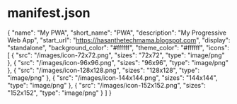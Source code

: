 # manifest.json

{
  "name": "My PWA",
  "short_name": "PWA",
  "description": "My Progressive Web App",
  "start_url": "https://hasanthetechmama.blogspot.com",
  "display": "standalone",
  "background_color": "#ffffff",
  "theme_color": "#ffffff",
  "icons": [
    {
      "src": "/images/icon-72x72.png",
      "sizes": "72x72",
      "type": "image/png"
    },
    {
      "src": "/images/icon-96x96.png",
      "sizes": "96x96",
      "type": "image/png"
    },
    {
      "src": "/images/icon-128x128.png",
      "sizes": "128x128",
      "type": "image/png"
    },
    {
      "src": "/images/icon-144x144.png",
      "sizes": "144x144",
      "type": "image/png"
    },
    {
      "src": "/images/icon-152x152.png",
      "sizes": "152x152",
      "type": "image/png"
    }
  ]
}

